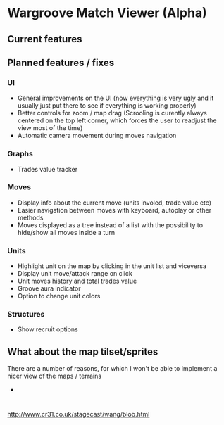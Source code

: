 # Wargroove Match Viewer (Alpha)

## Current features


## Planned features / fixes

### UI
- General improvements on the UI (now everything is very ugly and it usually just put there to see if everything is working properly)
- Better controls for zoom / map drag (Scrooling is curently always centered on the top left corner, which forces the user to readjust the view most of the time)
- Automatic camera movement during moves navigation

### Graphs
- Trades value tracker

### Moves
- Display info about the current move (units involed, trade value etc)
- Easier navigation between moves with keyboard, autoplay or other methods
- Moves displayed as a tree instead of a list with the possibility to hide/show all moves inside a turn

### Units
- Highlight unit on the map by clicking in the unit list and viceversa
- Display unit move/attack range on click
- Unit moves history and total trades value
- Groove aura indicator
- Option to change unit colors

### Structures
- Show recruit options

## What about the map tilset/sprites
There are a number of reasons, for which I won't be able to implement a nicer view of the maps / terrains

- 

#
http://www.cr31.co.uk/stagecast/wang/blob.html